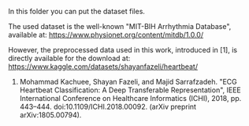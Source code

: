 In this folder you can put the dataset files. 

The used dataset is the well-known "MIT-BIH Arrhythmia Database", available at: https://www.physionet.org/content/mitdb/1.0.0/


However, the preprocessed data used in this work, introduced in [1], is directly available for the download at: https://www.kaggle.com/datasets/shayanfazeli/heartbeat/


1. Mohammad Kachuee, Shayan Fazeli, and Majid Sarrafzadeh. "ECG Heartbeat Classification: A Deep Transferable Representation", IEEE International Conference on Healthcare Informatics (ICHI), 2018, pp. 443–444. doi:10.1109/ICHI.2018.00092. (arXiv preprint arXiv:1805.00794).

